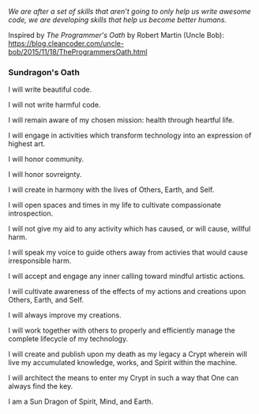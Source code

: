 *We are after a set of skills that aren’t going to only help us write awesome code, we are developing skills that help us become better humans.*

Inspired by *The Programmer's Oath* by Robert Martin (Uncle Bob): https://blog.cleancoder.com/uncle-bob/2015/11/18/TheProgrammersOath.html

### Sundragon's Oath

I will write beautiful code.

I will not write harmful code.

I will remain aware of my chosen mission: health through heartful life.

I will engage in activities which transform technology into an expression of highest art.

I will honor community.

I will honor sovreignty.

I will create in harmony with the lives of Others, Earth, and Self.

I will open spaces and times in my life to cultivate compassionate introspection.

I will not give my aid to any activity which has caused, or will cause, willful harm.

I will speak my voice to guide others away from activies that would cause irresponsible harm.

I will accept and engage any inner calling toward mindful artistic actions.

I will cultivate awareness of the effects of my actions and creations upon Others, Earth, and Self.

I will always improve my creations.

I will work together with others to properly and efficiently manage the complete lifecycle of my technology.

I will create and publish upon my death as my legacy a Crypt wherein will live my accumulated knowledge, works, and Spirit within the machine.

I will architect the means to enter my Crypt in such a way that One can always find the key.

I am a Sun Dragon of Spirit, Mind, and Earth.



